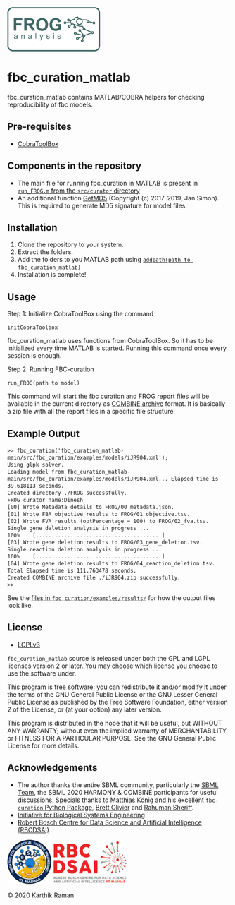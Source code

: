 <img title="FROG logo" src="https://github.com/RamanLab/fbc_curation_matlab/blob/main/FROG_analysis_white_BG_outline.svg" height="100">


# fbc_curation_matlab
fbc_curation_matlab contains MATLAB/COBRA helpers for checking reproducibility of fbc models.

## Pre-requisites
* [CobraToolBox](https://opencobra.github.io/cobratoolbox/stable/installation.html)

## Components in the repository
* The main file for running fbc_curation in MATLAB is present in [`run_FROG.m` from the `src/curator` directory](https://github.com/RamanLab/fbc_curation_matlab/blob/main/src/fbc_curation/curator/run_FROG.m)
* An additional function [GetMD5](https://in.mathworks.com/matlabcentral/fileexchange/25921-getmd5) (Copyright (c) 2017-2019, Jan Simon). This is required to generate MD5 signature for model files.

## Installation
1. Clone the repository to your system.
2. Extract the folders.
3. Add the folders to you MATLAB path using [`addpath(path to fbc_curation_matlab)`](https://www.mathworks.com/help/matlab/ref/addpath.html)
4. Installation is complete!

## Usage
Step 1: Initialize CobraToolBox using the command 
```
initCobraToolbox
```
fbc_curation_matlab uses functions from CobraToolBox. So it has to be initialized every time MATLAB is started. Running this command once every session is enough.

Step 2: Running FBC-curation
```
run_FROG(path to model)
```
This command will start the fbc curation and FROG report files will be available in the current directory as [COMBINE archive](https://co.mbine.org/documents/archive) format. It is basically a zip file with all the report files in a specific file structure.

## Example Output
```
>> fbc_curation('fbc_curation_matlab-main/src/fbc_curation/examples/models/iJR904.xml');
Using glpk solver.
Loading model from fbc_curation_matlab-main/src/fbc_curation/examples/models/iJR904.xml... Elapsed time is 39.618113 seconds.
Created directory ./FROG successfully.
FROG curator name:Dinesh
[00] Wrote Metadata details to FROG/00_metadata.json.
[01] Wrote FBA objective results to FROG/01_objective.tsv.
[02] Wrote FVA results (optPercentage = 100) to FROG/02_fva.tsv.
Single gene deletion analysis in progress ...
100%    [........................................]
[03] Wrote gene deletion results to FROG/03_gene_deletion.tsv.
Single reaction deletion analysis in progress ...
100%    [........................................]
[04] Wrote gene deletion results to FROG/04_reaction_deletion.tsv.
Total Elapsed time is 111.763478 seconds.
Created COMBINE archive file ./iJR904.zip successfully.
>> 
```
See the [files in `fbc_curation/examples/results/`](https://github.com/RamanLab/fbc_curation_matlab/tree/main/src/fbc_curation/examples/results) for how the output files look like.

## License

* [LGPLv3](http://opensource.org/licenses/LGPL-3.0)

``fbc_curation_matlab`` source is released under both the GPL and LGPL licenses version 2 or
later. You may choose which license you choose to use the software under.

This program is free software: you can redistribute it and/or modify it under
the terms of the GNU General Public License or the GNU Lesser General Public
License as published by the Free Software Foundation, either version 2 of the
License, or (at your option) any later version.

This program is distributed in the hope that it will be useful, but WITHOUT ANY
WARRANTY; without even the implied warranty of MERCHANTABILITY or FITNESS FOR A
PARTICULAR PURPOSE. See the GNU General Public License for more details.


## Acknowledgements

* The author thanks the entire SBML community, particularly the [SBML Team](https://github.com/sbmlteam), the SBML 2020 HARMONY & COMBINE participants for useful discussions. Specials thanks to [Matthias König](https://github.com/matthiaskoenig) and his excellent [`fbc-curation` Python Package](https://github.com/matthiaskoenig/fbc_curation), [Brett Olivier](https://github.com/bgoli) and [Rahuman Sheriff](https://www.ebi.ac.uk/about/people/rahuman-sheriff).
* [Initiative for Biological Systems Engineering](https://ibse.iitm.ac.in/)
* [Robert Bosch Centre for Data Science and Artificial Intelligence (RBCDSAI)](https://rbcdsai.iitm.ac.in/)

<img title="IBSE logo" src="https://github.com/RBC-DSAI-IITM/rbc-dsai-iitm.github.io/blob/master/images/IBSE_logo.png" height="100"><img title="RBC-DSAI logo" src="https://github.com/RBC-DSAI-IITM/rbc-dsai-iitm.github.io/blob/master/images/logo.jpg" height="100">

© 2020 Karthik Raman
